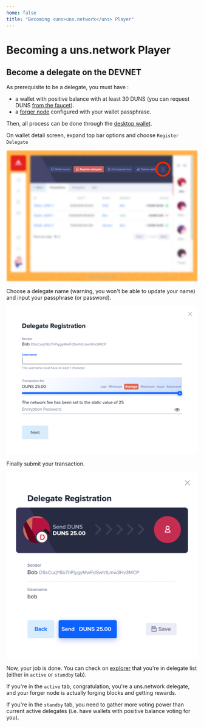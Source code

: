 ```yaml
---
home: false
title: "Becoming <uns>uns.network</uns> Player"
---
```


# Becoming a <uns>uns.network</uns> Player


## Become a delegate on the DEVNET

As prerequisite to be a delegate, you must have :
- a wallet with positive balance with at least 30 DUNS (you can request DUNS [from the faucet](/uns-usethenetwork/#devnet-faucet)).
- a [forger node](/uns-setting-up-node/#run-a-forger) configured with your wallet passphrase.

Then, all process can be done through the [desktop wallet](/uns-usethenetwork/wallet.html#basic-wallets).

On wallet detail screen, expand top bar options and choose `Register Delegate`

![Delegate](./images/delegate.png)

Choose a delegate name (warning, you won't be able to update your name) and input your passphrase (or password).

![Registration](./images/registration.png)

Finally submit your transaction.

![Transaction](./images/transaction.png)

Now, your job is done. You can check on [explorer](https://explorer.devnet.uns.network/#/delegate-monitor) that you're in delegate list (either in `active` or `standby` tab).

If you're in the `active` tab, congratulation, you're a <uns>uns.network</uns> delegate, and your forger node is actually forging blocks and getting rewards.

If you're in the `standby` tab, you need to gather more voting power than current active delegates (i.e. have wallets with positive balance voting for you).



